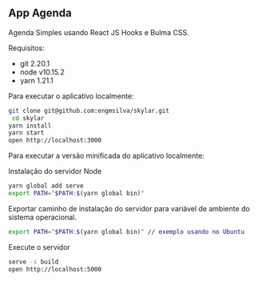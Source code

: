 ## App Agenda

Agenda Simples usando React JS Hooks e Bulma CSS.

Requisitos:
- git 2.20.1
- node v10.15.2
- yarn 1.21.1

Para executar o aplicativo localmente:

```bash
git clone git@github.com:engmsilva/skylar.git
 cd skylar
yarn install
yarn start
open http://localhost:3000
```

Para executar a versão minificada do aplicativo localmente:

Instalação do servidor Node

```bash
yarn global add serve
export PATH="$PATH:$(yarn global bin)"
```
Exportar caminho de instalação do servidor para variável de ambiente do sistema operacional.

```bash
export PATH="$PATH:$(yarn global bin)" // exemplo usando no Ubuntu
```
Execute o servidor

```bash
serve -s build
open http://localhost:5000
```

